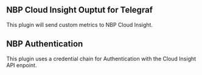 ## NBP Cloud Insight Ouptut for Telegraf

This plugin will send custom metrics to NBP Cloud Insight.

## NBP Authentication

This plugin uses a credential chain for Authentication with the Cloud Insight API enpoint.

